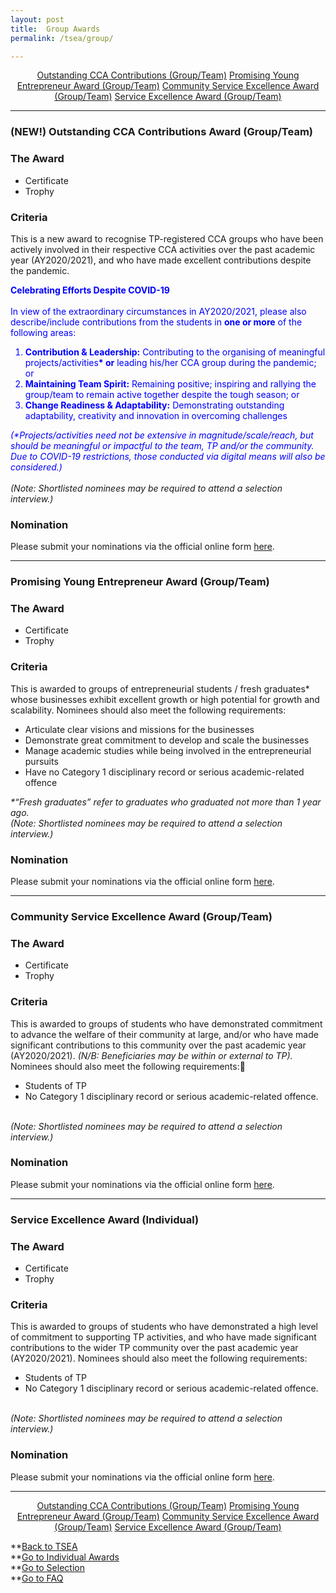 ```yaml
---
layout: post
title:  Group Awards
permalink: /tsea/group/

---
```


<div style="margin:2%; text-align:center">
    <a href="{{site.baseurl}}/tsea/individual#outstandingccagrp" class="bp-button">Outstanding CCA Contributions (Group/Team)</a>
    <a href="{{site.baseurl}}/tsea/individual#youngentrepreneurgrp" class="bp-button">Promising Young Entrepreneur Award (Group/Team)</a>
    <a href="{{site.baseurl}}/tsea/individual#communityexcellencegrp" class="bp-button">Community Service Excellence Award (Group/Team)</a>
    <a href="{{site.baseurl}}/tsea/individual#serviceexcellencegrp" class="bp-button">Service Excellence Award (Group/Team)</a>
</div>

---
### <a id="outstandingccagrp"></a><b>(NEW!) Outstanding CCA Contributions Award (Group/Team)</b>

### The Award
<ul>
  <li>Certificate</li>
  <li>Trophy</li>
 </ul>

### Criteria
This is a new award to recognise TP-registered CCA groups who have been actively involved in their respective CCA activities over the past academic year (AY2020/2021), and who have made excellent contributions despite the pandemic. 
 
 <p>
 <b><font color="blue">Celebrating Efforts Despite COVID-19</font></b><br>
 <br>
  <font color="blue">In view of the extraordinary circumstances in AY2020/2021, please also describe/include contributions from the students in <b>one or more</b> of the following areas:</font>
</p>
<p>
  <ol>
    <font color="blue"><li><b>Contribution & Leadership:</b> Contributing to the organising of meaningful projects/activities<b>* or</b> leading his/her CCA group during the pandemic; or</li></font>
    <font color="blue"><li><b>Maintaining Team Spirit:</b> Remaining positive; inspiring and rallying the group/team to remain active together despite the tough season; or</li></font>
    <font color="blue"><li><b>Change Readiness & Adaptability:</b> Demonstrating outstanding adaptability, creativity and innovation in overcoming challenges</li></font>
 </ol>
</p>
<p>
  <font color="blue"><i>(*Projects/activities need not be extensive in magnitude/scale/reach, but should be meaningful or impactful to the team, TP and/or the community. Due to COVID-19 restrictions, those conducted via digital means will also be considered.)</i></font><br>
<br>
  <i>(Note: Shortlisted nominees may be required to attend a selection interview.)</i>
</p>

### Nomination
Please submit your nominations via the official online form <a href="https://form.gov.sg/#!/60828a0317dde80011316ad5">here</a>. 

---
### <a id="youngentrepreneur"></a><b>Promising Young Entrepreneur Award (Group/Team)</b>

### The Award
<ul>
  <li>Certificate</li>
  <li>Trophy</li>
 </ul>

### Criteria
This is awarded to groups of entrepreneurial students / fresh graduates* whose businesses exhibit excellent growth or high potential for growth and scalability. Nominees should also meet the following requirements:
<p>
<ul>
    <li>Articulate clear visions and missions for the businesses</li>
    <li>Demonstrate great commitment to develop and scale the businesses</li>
    <li>Manage academic studies while being involved in the entrepreneurial pursuits</li>
    <li>Have no Category 1 disciplinary record or serious academic-related offence</li>  
</ul>
</p>
<p>
    <i>*“Fresh graduates” refer to graduates who graduated not more than 1 year ago.</i>
    <br>
    <i>(Note: Shortlisted nominees may be required to attend a selection interview.)</i>
</p>

### Nomination
Please submit your nominations via the official online form <a href="https://form.gov.sg/#!/60828a260f169a0011a6848f">here</a>.

---
### <a id="communityexcellencegrp"></a><b>Community Service Excellence Award (Group/Team)</b>

### The Award
<ul>
  <li>Certificate</li>
  <li>Trophy</li>
 </ul>

### Criteria
This is awarded to groups of students who have demonstrated commitment to advance the welfare of their community at large, and/or who have made significant contributions to this community over the past academic year (AY2020/2021). <i>(N/B: Beneficiaries may be within or external to TP).</i> Nominees should also meet the following requirements:
<p>
<ul>
    <li>Students of TP</li>
    <li>No Category 1 disciplinary record or serious academic-related offence.</li>
</ul>
</p>
<p>
   <br>
   <i>(Note: Shortlisted nominees may be required to attend a selection interview.)</i>
</p>

### Nomination
Please submit your nominations via the official online form <a href="https://form.gov.sg/#!/60828a260f169a0011a6848f">here</a>.

---
### <a id="serviceexcellencegrp"></a><b>Service Excellence Award (Individual)</b>

### The Award
<ul>
  <li>Certificate</li>
  <li>Trophy</li>
 </ul>

### Criteria
This is awarded to groups of students who have demonstrated a high level of commitment to supporting TP activities, and who have made significant contributions to the wider TP community over the past academic year (AY2020/2021). Nominees should also meet the following requirements:
<p>
<ul>
    <li>Students of TP</li>
    <li>No Category 1 disciplinary record or serious academic-related offence.</li>
</ul>
</p>
<p>
   <br>
   <i>(Note: Shortlisted nominees may be required to attend a selection interview.)</i>
</p>

### Nomination
Please submit your nominations via the official online form <a href="https://form.gov.sg/#!/60828a260f169a0011a6848f">here</a>.

---

<div style="margin:2%; text-align:center">
    <a href="{{site.baseurl}}/tsea/individual#outstandingccagrp" class="bp-button">Outstanding CCA Contributions (Group/Team)</a>
    <a href="{{site.baseurl}}/tsea/individual#youngentrepreneurgrp" class="bp-button">Promising Young Entrepreneur Award (Group/Team)</a>
    <a href="{{site.baseurl}}/tsea/individual#communityexcellencegrp" class="bp-button">Community Service Excellence Award (Group/Team)</a>
    <a href="{{site.baseurl}}/tsea/individual#serviceexcellencegrp" class="bp-button">Service Excellence Award (Group/Team)</a>
</div>

**[Back to TSEA](/be-involved/tsea2021/)<br>
**[Go to Individual Awards](/tsea/individual/)<br>
**[Go to Selection](/tsea/selection/)<br>
**[Go to FAQ](/tsea/faq/)
